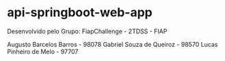 # api-springboot-web-app

Desenvolvido pelo Grupo: FiapChallenge - 2TDSS - FIAP

Augusto Barcelos Barros - 98078
Gabriel Souza de Queiroz - 98570
Lucas Pinheiro de Melo - 97707
